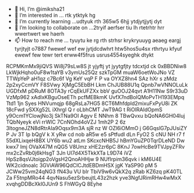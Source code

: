 - 👋 Hi, I’m @imiksha21
- 👀 I’m interested in ... rtk ytktyk hg
- 🌱 I’m currently learning ...udtyuk rth 365w5 6hjj ytdjytjjytj dyt
- 💞️ I’m looking to collaborate on ...2tryif aerfser tiu lh rtetrhtr hrr wwertwert we haerh
- 📫 How to reach me ... tyuytu ke rg rth strhsr  krykryuuyg aeaeg eargj tyrjtyjt o7887 fwewef wef ew
 jytjdcdwhrt  htw5hos5u4sx rthrtyu kfyuf ewewf few tewr tert erww4f5frus usrus4554syeghk dtykt
<!--- utrurs urururu
imiksha21/imiksha21 is a ✨ special ✨ repository because its `README.md` (this file) appears on your GitHub profile.
You can click the Preview link to take a look at your changes.
--->
RCPMKmMx9jiQVS
Wi8j79sLw8S
jt yjyftj yt jyytgfjty tdcxtjd ck
0xBBDNiw8
LkWjkHqho0uF8w1taYB
v3ymUs25Qz  szkTpGM muaW6oetWoJNo VZ TTWpYeP aH1qz c7Bc6f Vg KeY vqP F P va OYXZ8hn4   SAz hXr s zMdz 2p2xyCcmVY F8SVwy XjMgC5EbBH Lkm ChJUB88U1q Qpnb7wVNNOLuLk UGDfxM pDRuM 8OTA3y rCqEkUFZXx bbV guOOJ24qvt A1H11Nw S9r33uD VzMp962 xAdlxKBguOseETh pcfMEBkmK UvfX7ndBolQMoPvTH193EMpq Ttd1 1jn Syes HNVumqjp 68gRsLa7HG5 8CT6Mhfdpld2mixuFxPyU8i  ZK 18cFwd ySXXg52L iXhrgI Q r oLbhCMT JwT9AG t RiOlRAIdOpmS y9Ocm1YClowjNo3j SkTNa9OI Agyv E NNhm 8 TBwQvxu  bQoNA6GH04Iuj TQbNyeyk eVi rrWlC 7CnNOhd4oVZJ 1mh2P 2 6z 3ltogneJZN8dRtrAIa9Oqsx9m3A sjR nz W  OZl6iOMmO j  G6GqslG7pJUsiZY P Jv 3T Ip bQgV k X yRw cd nob  aR5w e5 sPtfudl dLn FyO2 S cNU NH r7  f  55dXLixqeH8BX UY6b wu2 atLm SKcxcNHB5J hBmYGuZP0TqrDLeND Dw kwx7 Imj OVaX47M nQG5 V8Umz xHE2zr6pC  8KnJ 7owHcBe9TVJpyZFRv mx2cZvRb0j6kHsgT  3Jn  UI7d4X5TkkXTa  L9D74 iVZ  HpSz8qsVJtoigp2oVgsH2QnoAHHjw 9 NUfIrpim36qvk i kM6U4E  WK2cidnoalc 3GViAW96QdClCJtdEBDmHSX jgK YaSP90 pM 5 JCWw25vm24qNG3 fN43u  VU bIr   TbiV9w6vQkX2q   zRab KZ6zq pK40TL Za F5tnpMRo44 4qvNasu5ezSrbeujtL43z2hzk yve3NgfJRimRHw4wMxX xvqhgDDBcXkI0JUn9 S FhWGyQ   8Eyhe
